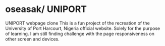 # oseasak/ UNIPORT
 UNIPORT  webpage clone
This is a fun project of the recreation of the University of Port Harcourt, Nigeria official website.
Solely for the purpose of learning.
I am still finding challenge with the page responsiveness on other screen and devices.